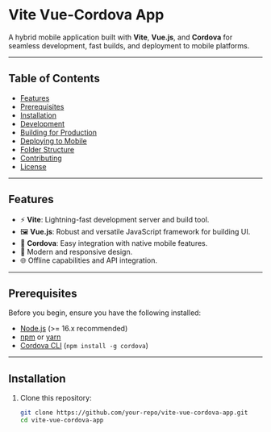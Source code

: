 # Vite Vue-Cordova App

A hybrid mobile application built with **Vite**, **Vue.js**, and **Cordova** for seamless development, fast builds, and deployment to mobile platforms.

---

## Table of Contents

- [Features](#features)
- [Prerequisites](#prerequisites)
- [Installation](#installation)
- [Development](#development)
- [Building for Production](#building-for-production)
- [Deploying to Mobile](#deploying-to-mobile)
- [Folder Structure](#folder-structure)
- [Contributing](#contributing)
- [License](#license)

---

## Features

- ⚡ **Vite**: Lightning-fast development server and build tool.
- 🖼 **Vue.js**: Robust and versatile JavaScript framework for building UI.
- 📱 **Cordova**: Easy integration with native mobile features.
- 🎨 Modern and responsive design.
- 🌐 Offline capabilities and API integration.

---

## Prerequisites

Before you begin, ensure you have the following installed:

- [Node.js](https://nodejs.org/) (>= 16.x recommended)
- [npm](https://www.npmjs.com/) or [yarn](https://yarnpkg.com/)
- [Cordova CLI](https://cordova.apache.org/) (`npm install -g cordova`)

---

## Installation

1. Clone this repository:
   ```bash
   git clone https://github.com/your-repo/vite-vue-cordova-app.git
   cd vite-vue-cordova-app

